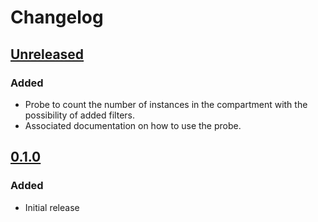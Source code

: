 # Changelog

## [Unreleased][]

[Unreleased]: https://github.com/chaostoolkit-incubator/chaostoolkit-oci/compare/0.1.0...HEAD

### Added

-   Probe to count the number of instances in the compartment with the possibility of added filters.
-   Associated documentation on how to use the probe.

## [0.1.0][]

[0.1.0]: https://github.com/chaostoolkit-incubator/chaostoolkit-oci/tree/0.1.0

### Added

-   Initial release
